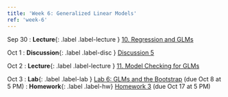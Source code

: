 ```yaml
---
title: 'Week 6: Generalized Linear Models'
ref: 'week-6'
---
```


Sep 30
: **Lecture**{: .label .label-lecture } [10. Regression and GLMs](lecture/lec10)

Oct 1
: **Discussion**{: .label .label-disc } [Discussion 5]()

Oct 2
: **Lecture**{: .label .label-lecture } [11. Model Checking for GLMs](lecture/lec11)

Oct 3
: **Lab**{: .label .label-lab } [Lab 6: GLMs and the Bootstrap](https://data102.datahub.berkeley.edu/)  (due Oct 8 at 5 PM)
: **Homework**{: .label .label-hw} [Homework 3](https://data102.datahub.berkeley.edu/) (due Oct 17 at 5 PM)